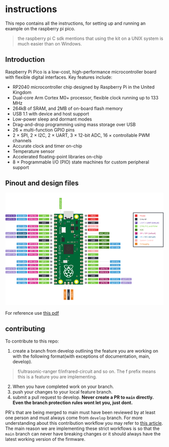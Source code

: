 # instructions 
This repo contains all the instructions, for setting up and running an example on the raspberry pi pico. 
> the raspberry pi C sdk mentions that using the kit on a UNIX system is much easier than on Windows. 

## Introduction 
Raspberry Pi Pico is a low-cost, high-performance microcontroller board with flexible digital interfaces. Key features include:
- RP2040 microcontroller chip designed by Raspberry Pi in the United Kingdom
- Dual-core Arm Cortex M0+ processor, flexible clock running up to 133 MHz
- 264kB of SRAM, and 2MB of on-board flash memory
- USB 1.1 with device and host support
- Low-power sleep and dormant modes
- Drag-and-drop programming using mass storage over USB
- 26 × multi-function GPIO pins
- 2 × SPI, 2 × I2C, 2 × UART, 3 × 12-bit ADC, 16 × controllable PWM channels
- Accurate clock and timer on-chip
- Temperature sensor
- Accelerated floating-point libraries on-chip
- 8 × Programmable I/O (PIO) state machines for custom peripheral support

## Pinout and design files
![Alt text](image.png)

For reference use [this pdf](./Pico-R3-A4-Pinout.pdf)

## contributing 
To contribute to this repo:
1. create a branch from develop outlining the feature you are working on with the following format(with exceptions of documentation, main, develop). 
> f/ultrasonic-ranger 
> f/infrared-circuit
and so on. The f prefix means this is a feature you are implementing. 

2. When you have completed work on your branch. 
3. push your changes to your local feature branch.
4. submit a pull request to develop. 
**Never create a PR to `main` directly. Even the branch protection rules wont let you, just dont.**

PR's that are being merged to main must have been reviewed by at least one person and must always come from `develop` branch. For more understanding about this contribution workflow you may refer to [this article](https://www.atlassian.com/git/tutorials/comparing-workflows/gitflow-workflow). The main reason we are implementing these strict workflows is so that the `main` branch can never have breaking changes or it should always have the latest working version of the firmware.
